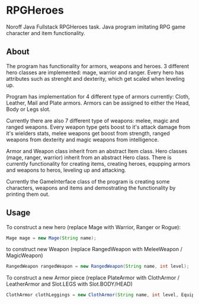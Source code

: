 # RPGHeroes
Noroff Java Fullstack RPGHeroes task. Java program imitating RPG game character and item functionality.

## About
The program has functionality for armors, weapons and heroes. 3 different hero classes are implemented: mage, warrior and ranger. Every hero has attributes such as strenght and dexterity, which get scaled when leveling up.

Program has implementation for 4 different type of armors currently: Cloth, Leather, Mail and Plate armors.
Armors can be assigned to either the Head, Body or Legs slot.

Currently there are also 7 different type of weapons: melee, magic and ranged weapons. Every weapon type gets boost to it's attack damage from it's wielders stats, melee weapons get boost from strength, ranged weapons from dexterity and magic weapons from intelligence.

Armor and Weapon class inherit from an abstract Item class. Hero classes (mage, ranger, warrior) inherit from an abstract Hero class. There is currently functionality for creating items, creating heroes, equpping armors and weapons to heros, leveling up and attacking.

Currently the GameInterface class of the program is creating some characters, weapons and items and demostrating the functionality by printing them out.

## Usage
To construct a new hero (replace Mage with Warrior, Ranger or Rogue):
```java
Mage mage = new Mage(String name);
```
to construct new Weapon (replace RangedWeapon with MeleeWeapon / MagicWeapon)
```java
RangedWeapon rangedWeapon = new RangedWeapon(String name, int level);
```
To construct a new Armor piece (replace PlateArmor with ClothArmor / LeatherArmor and Slot.LEGS with Slot.BODY/HEAD)
```java
ClothArmor clothLeggings = new ClothArmor(String name, int level, EquipmentSlot.LEGSLOT);
```





